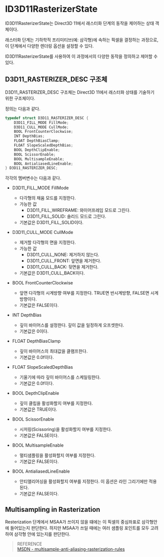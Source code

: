 # ID3D11RasterizerState
ID3D11RasterizerState는 Direct3D 11에서 래스터화 단계의 동작을 제어하는 상태 객체이다. 

래스터화 단계는 기하학적 프리미티브(예: 삼각형)에 속하는 픽셀을 결정하는 과정으로, 이 단계에서 다양한 렌더링 옵션을 설정할 수 있다. 

ID3D11RasterizerState를 사용하여 이 과정에서의 다양한 동작을 정의하고 제어할 수 있다.

## D3D11_RASTERIZER_DESC 구조체
D3D11_RASTERIZER_DESC 구조체는 Direct3D 11에서 래스터화 상태를 기술하기 위한 구조체이다.

정의는 다음과 같다.

```cpp
typedef struct D3D11_RASTERIZER_DESC {
    D3D11_FILL_MODE FillMode;
    D3D11_CULL_MODE CullMode;
    BOOL FrontCounterClockwise;
    INT DepthBias;
    FLOAT DepthBiasClamp;
    FLOAT SlopeScaledDepthBias;
    BOOL DepthClipEnable;
    BOOL ScissorEnable;
    BOOL MultisampleEnable;
    BOOL AntialiasedLineEnable;
} D3D11_RASTERIZER_DESC;
```

각각의 멤버변수는 다음과 같다.

* D3D11_FILL_MODE FillMode
  * 다각형의 채움 모드를 지정한다.
  * 가능한 값
      * D3D11_FILL_WIREFRAME: 와이어프레임 모드로 그린다.
      * D3D11_FILL_SOLID: 솔리드 모드로 그린다.
  * 기본값은 D3D11_FILL_SOLID이다.

* D3D11_CULL_MODE CullMode
  * 제거할 다각형의 면을 지정한다.
  * 가능한 값
      * D3D11_CULL_NONE: 제거하지 않는다.
      * D3D11_CULL_FRONT: 앞면을 제거한다.
      * D3D11_CULL_BACK: 뒷면을 제거한다.
  * 기본값은 D3D11_CULL_BACK이다.

* BOOL FrontCounterClockwise
  * 앞면 다각형의 시계방향 여부를 지정한다. TRUE면 반시계방향, FALSE면 시계방향이다.
  * 기본값은 FALSE이다.

* INT DepthBias
  * 깊이 바이어스를 설정한다. 깊이 값을 일정하게 오프셋한다.
  * 기본값은 0이다.

* FLOAT DepthBiasClamp
  * 깊이 바이어스의 최대값을 클램프한다.
  * 기본값은 0.0f이다.

* FLOAT SlopeScaledDepthBias
  * 기울기에 따라 깊이 바이어스를 스케일링한다.
  * 기본값은 0.0f이다.

* BOOL DepthClipEnable
  * 깊이 클립을 활성화할지 여부를 지정한다.
  * 기본값은 TRUE이다.

* BOOL ScissorEnable
  * 시저링(Scissoring)을 활성화할지 여부를 지정한다.
  * 기본값은 FALSE이다.

* BOOL MultisampleEnable
  * 멀티샘플링을 활성화할지 여부를 지정한다.
  * 기본값은 FALSE이다.

* BOOL AntialiasedLineEnable
  * 안티앨리어싱을 활성화할지 여부를 지정한다. 이 옵션은 라인 그리기에만 적용된다.
  * 기본값은 FALSE이다.


## Multisampling in Rasterization
Resterization 단계에서 MSAA가 쓰이지 않을 떄에는 이 픽셀의 중심좌표로 삼각형안에 들어있는지 판단한다. 하지만 MSAA가 쓰일 때에는 여러 샘플링 포인트를 모두 고려하여 삼각형 안에 있는지를 판단한다.

> REFERENCE    
> [MSDN - multisample-anti-aliasing-rasterization-rules](https://learn.microsoft.com/en-us/windows/win32/direct3d11/d3d10-graphics-programming-guide-rasterizer-stage-rules#multisample-anti-aliasing-rasterization-rules)